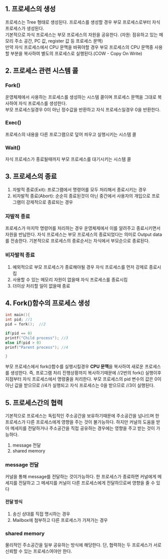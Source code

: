 ## 1. 프로세스의 생성
프로세스는 Tree 형태로 생성된다. 프로세스를 생성할 경우 부모 프로세스로부터 자식 프로세스가 생성된다.   
기본적으로 자식 프로세스는 부모 프로세스의 자원을 공유한다. (자원: 점유하고 있는 메모리 주소 공간, PC 값, register 값 등 프로세스 문맥)   
만약 자식 프로세스에서 CPU 문맥을 바꿔야할 경우 부모 프로세스의 CPU 문맥중 사용할 부분을 복사하여 별도의 프로세스로 실행된다.(COW - Copy On Write) 

## 2. 프로세스 관련 시스템 콜
### Fork()
운영체제에서 사용하는 프로세스를 생성하는 시스템 콜이며 프로세스 문맥을 그대로 복사하여 자식 프로세스를 생성한다.  
부모 프로세스일경우 0이 아닌 정수값을 반환하고 자식 프로세스일경우 0을 반환한다.

### Exec()
프로세스의 내용을 다른 프로그램으로 덮어 씌우고 실행시키는 시스템 콜

### Wait()
자식 프로세스가 종료될때까지 부모 프로세스를 대기시키는 시스템 콜

## 3. 프로세스의 종료
1. 자발적 종료(Exit): 프로그램에서 명령어를 모두 처리해서 종료시키는 경우
2. 비자발적 종료(Abort): 순순히 종료된것이 아닌 중간에서 사용자의 개입으로 프로그램이 강제적으로 종료되는 경우

### 자발적 종료
프로세스가 마지막 명령어를 처리하는 경우 운영체제에서 이를 알려주고 종료시키면서 자원을 반납한다. 자식 프로세스는 부모 프로세스의 종료되었다는 의미로 Output data
를 전송한다. 기본적으로 프로세스의 종료순서는 자식에서 부모순으로 종료된다.

### 비자발적 종료
1. 예외적으로 부모 프로세스가 종료해야될 경우 자식 프로세스를 먼저 강제로 종료시킴
2. 사용할 수 있는 메모리 자원이 없을때 자식 프로세스를 종료시킴
3. 더이상 처리할 일이 없을때 종료

## 4. Fork()함수의 프로세스 생성

``` C
int main(){
int pid; //1
pid = fork();  //2

if(pid == 0)
printf("Child process"); //3
else if(pid > 0)
prinf("Parent process"); //4

}
```

부모 프로세스에서 fork()함수를 실행시킬경우 **CPU 문맥**을 복사하여 새로운 프로세스를 생성한다. 즉, 프로그램 처리 진행상황까지 복사하기때문에 //2번의 fork() 실행이후 지점부터 자식 프로세스에서 명령줄을 처리한다. 부모 프로세스의 pid 변수의 값은 0이 아닌 값을 받으므로 //4가 실행되고 자식 프로세스는 0을 받으므로 //3이 실행된다.


## 5. 프로세스간의 협력
기본적으로 프로세스는 독립적인 주소공간을 보유하기때문에 주소공간을 넘나드며 한 프로세스가 다른 프로세스에게 영향을 주는 것이 불가능하다. 하지만 커널의 도움을 받아
메세지를 전달하거나 주소공간을 직접 공유하는 경우에는 영향을 주고 받는 것이 가능하다.

1. message 전달
2. shared memory

### message 전달
커널을 통해 message를 전달하는 것이가능하다. 한 프로세스가 종료하면 커널에게 메세지를 전달하고 그 메세지를 커널이 다른 프로세스에게 전달하므로써 영향을 줄 수 있다

#### 전달 방식
1. 송신 상대를 직접 명시하는 경우
2. Mailbox에 첨부하고 다른 프로세스가 가져가는 경우

### shared memory
물리적인 주소공간을 일부 공유하는 방식에 해당한다. 단, 협력하는 두 프로세스가 서로 신뢰할 수 있는 프로세스여야만 한다.





